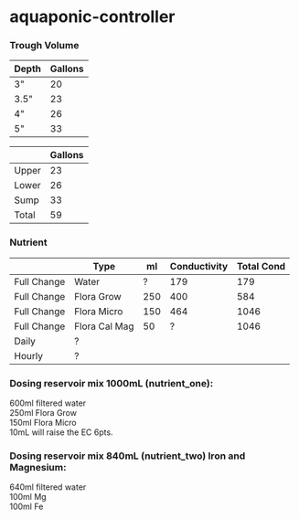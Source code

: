 # aquaponic-controller


### Trough Volume
| Depth | Gallons  | 
|-------|----------|
| 3"    | 20  |
| 3.5"  | 23  |
| 4"    | 26 |
| 5"    | 33 |


|         | Gallons  | 
|-------  |----------|
| Upper   | 23  |
| Lower   | 26 |
| Sump    | 33 |
| Total   | 59 |


### Nutrient
|               |    Type       | ml   | Conductivity | Total Cond   | 
|---------------|-------        |----- | ------------ | -------------| 
| Full Change   | Water         |?     | 179          | 179          | 
| Full Change   | Flora Grow    |250   | 400          | 584          | 
| Full Change   | Flora Micro   |150   | 464          | 1046         |
| Full Change   | Flora Cal Mag |50    | ?            | 1046         |
| Daily   | ? |
| Hourly  | ? |



### Dosing reservoir mix 1000mL (nutrient_one):  
600ml filtered water  
250ml Flora Grow  
150ml Flora Micro   
10mL will raise the EC 6pts.

### Dosing reservoir mix 840mL (nutrient_two) Iron and Magnesium:  
640ml filtered water  
100ml Mg  
100ml Fe   
